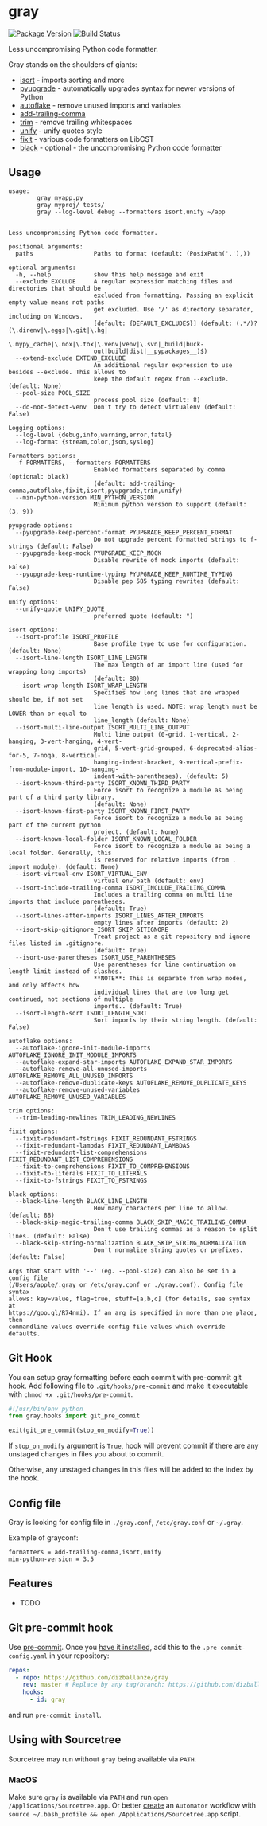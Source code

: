 # gray

[![Package Version](https://badge.fury.io/py/gray.svg)](http://badge.fury.io/py/gray)
[![Build Status](https://travis-ci.org/dizballanze/gray.svg?branch=master)](https://travis-ci.org/dizballanze/gray)

Less uncompromising Python code formatter.

Gray stands on the shoulders of giants:

- [isort](https://timothycrosley.github.io/isort/) - imports sorting and more
- [pyupgrade](https://github.com/asottile/pyupgrade) - automatically upgrades syntax for newer versions of Python
- [autoflake](https://github.com/myint/autoflake) - remove unused imports and variables
- [add-trailing-comma](https://github.com/asottile/add-trailing-comma)
- [trim](https://github.com/myint/trim) - remove trailing whitespaces
- [unify](https://github.com/myint/unify) - unify quotes style
- [fixit](https://github.com/Instagram/Fixit) - various code formatters on LibCST
- [black](https://github.com/psf/black) - optional - the uncompromising Python code formatter

## Usage

```
usage:
        gray myapp.py
        gray myproj/ tests/
        gray --log-level debug --formatters isort,unify ~/app


Less uncompromising Python code formatter.

positional arguments:
  paths                 Paths to format (default: (PosixPath('.'),))

optional arguments:
  -h, --help            show this help message and exit
  --exclude EXCLUDE     A regular expression matching files and directories that should be
                        excluded from formatting. Passing an explicit empty value means not paths
                        get excluded. Use '/' as directory separator, including on Windows.
                        [default: {DEFAULT_EXCLUDES}] (default: (.*/)?(\.direnv|\.eggs|\.git|\.hg|
                        \.mypy_cache|\.nox|\.tox|\.venv|venv|\.svn|_build|buck-
                        out|build|dist|__pypackages__)$)
  --extend-exclude EXTEND_EXCLUDE
                        An additional regular expression to use besides --exclude. This allows to
                        keep the default regex from --exclude. (default: None)
  --pool-size POOL_SIZE
                        process pool size (default: 8)
  --do-not-detect-venv  Don't try to detect virtualenv (default: False)

Logging options:
  --log-level {debug,info,warning,error,fatal}
  --log-format {stream,color,json,syslog}

Formatters options:
  -f FORMATTERS, --formatters FORMATTERS
                        Enabled formatters separated by comma (optional: black)
                        (default: add-trailing-comma,autoflake,fixit,isort,pyupgrade,trim,unify)
  --min-python-version MIN_PYTHON_VERSION
                        Minimum python version to support (default: (3, 9))

pyupgrade options:
  --pyupgrade-keep-percent-format PYUPGRADE_KEEP_PERCENT_FORMAT
                        Do not upgrade percent formatted strings to f-strings (default: False)
  --pyupgrade-keep-mock PYUPGRADE_KEEP_MOCK
                        Disable rewrite of mock imports (default: False)
  --pyupgrade-keep-runtime-typing PYUPGRADE_KEEP_RUNTIME_TYPING
                        Disable pep 585 typing rewrites (default: False)

unify options:
  --unify-quote UNIFY_QUOTE
                        preferred quote (default: ")

isort options:
  --isort-profile ISORT_PROFILE
                        Base profile type to use for configuration. (default: None)
  --isort-line-length ISORT_LINE_LENGTH
                        The max length of an import line (used for wrapping long imports)
                        (default: 80)
  --isort-wrap-length ISORT_WRAP_LENGTH
                        Specifies how long lines that are wrapped should be, if not set
                        line_length is used. NOTE: wrap_length must be LOWER than or equal to
                        line_length (default: None)
  --isort-multi-line-output ISORT_MULTI_LINE_OUTPUT
                        Multi line output (0-grid, 1-vertical, 2-hanging, 3-vert-hanging, 4-vert-
                        grid, 5-vert-grid-grouped, 6-deprecated-alias-for-5, 7-noqa, 8-vertical-
                        hanging-indent-bracket, 9-vertical-prefix-from-module-import, 10-hanging-
                        indent-with-parentheses). (default: 5)
  --isort-known-third-party ISORT_KNOWN_THIRD_PARTY
                        Force isort to recognize a module as being part of a third party library.
                        (default: None)
  --isort-known-first-party ISORT_KNOWN_FIRST_PARTY
                        Force isort to recognize a module as being part of the current python
                        project. (default: None)
  --isort-known-local-folder ISORT_KNOWN_LOCAL_FOLDER
                        Force isort to recognize a module as being a local folder. Generally, this
                        is reserved for relative imports (from . import module). (default: None)
  --isort-virtual-env ISORT_VIRTUAL_ENV
                        virtual env path (default: env)
  --isort-include-trailing-comma ISORT_INCLUDE_TRAILING_COMMA
                        Includes a trailing comma on multi line imports that include parentheses.
                        (default: True)
  --isort-lines-after-imports ISORT_LINES_AFTER_IMPORTS
                        empty lines after imports (default: 2)
  --isort-skip-gitignore ISORT_SKIP_GITIGNORE
                        Treat project as a git repository and ignore files listed in .gitignore.
                        (default: True)
  --isort-use-parentheses ISORT_USE_PARENTHESES
                        Use parentheses for line continuation on length limit instead of slashes.
                        **NOTE**: This is separate from wrap modes, and only affects how
                        individual lines that are too long get continued, not sections of multiple
                        imports.. (default: True)
  --isort-length-sort ISORT_LENGTH_SORT
                        Sort imports by their string length. (default: False)

autoflake options:
  --autoflake-ignore-init-module-imports AUTOFLAKE_IGNORE_INIT_MODULE_IMPORTS
  --autoflake-expand-star-imports AUTOFLAKE_EXPAND_STAR_IMPORTS
  --autoflake-remove-all-unused-imports AUTOFLAKE_REMOVE_ALL_UNUSED_IMPORTS
  --autoflake-remove-duplicate-keys AUTOFLAKE_REMOVE_DUPLICATE_KEYS
  --autoflake-remove-unused-variables AUTOFLAKE_REMOVE_UNUSED_VARIABLES

trim options:
  --trim-leading-newlines TRIM_LEADING_NEWLINES

fixit options:
  --fixit-redundant-fstrings FIXIT_REDUNDANT_FSTRINGS
  --fixit-redundant-lambdas FIXIT_REDUNDANT_LAMBDAS
  --fixit-redundant-list-comprehensions FIXIT_REDUNDANT_LIST_COMPREHENSIONS
  --fixit-to-comprehensions FIXIT_TO_COMPREHENSIONS
  --fixit-to-literals FIXIT_TO_LITERALS
  --fixit-to-fstrings FIXIT_TO_FSTRINGS

black options:
  --black-line-length BLACK_LINE_LENGTH
                        How many characters per line to allow. (default: 88)
  --black-skip-magic-trailing-comma BLACK_SKIP_MAGIC_TRAILING_COMMA
                        Don't use trailing commas as a reason to split lines. (default: False)
  --black-skip-string-normalization BLACK_SKIP_STRING_NORMALIZATION
                        Don't normalize string quotes or prefixes. (default: False)

Args that start with '--' (eg. --pool-size) can also be set in a config file
(/Users/apple/.gray or /etc/gray.conf or ./gray.conf). Config file syntax
allows: key=value, flag=true, stuff=[a,b,c] (for details, see syntax at
https://goo.gl/R74nmi). If an arg is specified in more than one place, then
commandline values override config file values which override defaults.
```


## Git Hook

You can setup gray formatting before each commit with pre-commit git hook.
Add following file to `.git/hooks/pre-commit` and make it executable with
`chmod +x .git/hooks/pre-commit`.

```python
#!/usr/bin/env python
from gray.hooks import git_pre_commit

exit(git_pre_commit(stop_on_modify=True))
```

If `stop_on_modify` argument is `True`, hook will prevent commit if there are
any unstaged changes in files you about to commit.

Otherwise, any unstaged changes in this files will be added to the index
by the hook.


## Config file

Gray is looking for config file in `./gray.conf`, `/etc/gray.conf` or `~/.gray`.

Example of grayconf:

```
formatters = add-trailing-comma,isort,unify
min-python-version = 3.5
```

## Features

* TODO

## Git pre-commit hook

Use [pre-commit](https://pre-commit.com/). Once you
[have it installed](https://pre-commit.com/#install), add this to the
`.pre-commit-config.yaml` in your repository:

```yaml
repos:
  - repo: https://github.com/dizballanze/gray
    rev: master # Replace by any tag/branch: https://github.com/dizballanze/gray/tags
    hooks:
      - id: gray
```

and run `pre-commit install`.

## Using with Sourcetree
Sourcetree may run without `gray` being available via `PATH`.

### MacOS
Make sure `gray` is available via `PATH` and run `open /Applications/Sourcetree.app`.
Or better [create](https://stackoverflow.com/a/281455/1555653) an `Automator` workflow 
with `source ~/.bash_profile && open /Applications/Sourcetree.app` script.
